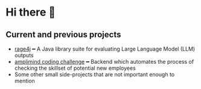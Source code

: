 # Hi there 👋
## Current and previous projects
- [rage4j](https://github.com/explore-de/rage4j) ━ A Java library suite for evaluating Large Language Model (LLM) outputs
- [amplimind coding challenge](https://github.com/amplimindcc/backend) ━ Backend which automates the process of checking the skillset of potential new employees
- Some other small side-projects that are not important enough to mention

